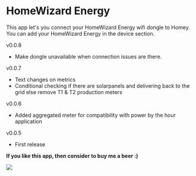 # HomeWizard Energy

This app let's you connect your HomeWizard Energy wifi dongle to Homey. You can add your HomeWizard Energy in the device section.

v0.0.8
* Make dongle unavailable when connection issues are there.

v0.0.7
* Text changes on metrics
* Conditional checking if there are solarpanels and delivering back to the grid else remove T1 & T2 production meters

v0.0.6
* Added aggregated meter for compatibility with power by the hour application

v0.0.5
* First release

**If you like this app, then consider to buy me a beer :)**

[![](https://www.paypalobjects.com/en_US/i/btn/btn_donateCC_LG.gif)](https://www.paypal.com/paypalme2/jtebbens)
